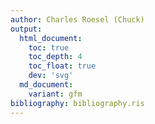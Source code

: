 ```yaml
---
author: Charles Roesel (Chuck)
output:
  html_document:
    toc: true
    toc_depth: 4
    toc_float: true
    dev: 'svg'
  md_document:
    variant: gfm
bibliography: bibliography.ris
---
```

